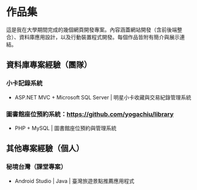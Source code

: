 # 作品集
這是我在大學期間完成的幾個網頁開發專案。內容涵蓋網站開發（含前後端整合）、資料庫應用設計，以及行動裝置程式開發。每個作品皆附有簡介與展示連結。

## 資料庫專案經驗（團隊）
###  小卡記錄系統
- ASP.NET MVC + Microsoft SQL Server | 明星小卡收藏與交易紀錄管理系統
### 圖書館座位預約系統：https://github.com/yogachiu/library
- PHP + MySQL | 圖書館座位預約與管理系統
  
## 其他專案經驗（個人）
### 秘境台灣（課堂專案）
- Android Studio | Java | 臺灣旅遊景點推薦應用程式
